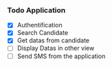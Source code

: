 ### Todo Application

- [x] Authentification
- [x] Search Candidate
- [x] Get datas from candidate
- [ ] Display Datas in other view
- [ ] Send SMS from the application
